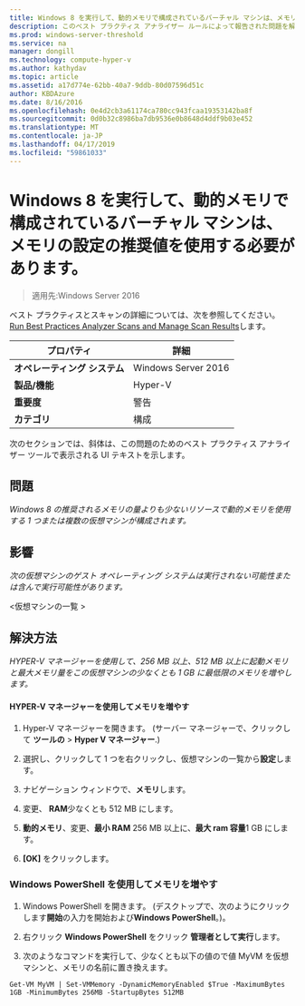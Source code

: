 ```yaml
---
title: Windows 8 を実行して、動的メモリで構成されているバーチャル マシンは、メモリの設定の推奨値を使用する必要があります。
description: このベスト プラクティス アナライザー ルールによって報告された問題を解決する方法を説明します。
ms.prod: windows-server-threshold
ms.service: na
manager: dongill
ms.technology: compute-hyper-v
ms.author: kathydav
ms.topic: article
ms.assetid: a17d774e-62bb-40a7-9ddb-80d07596d51c
author: KBDAzure
ms.date: 8/16/2016
ms.openlocfilehash: 0e4d2cb3a61174ca780cc943fcaa19353142ba8f
ms.sourcegitcommit: 0d0b32c8986ba7db9536e0b8648d4ddf9b03e452
ms.translationtype: MT
ms.contentlocale: ja-JP
ms.lasthandoff: 04/17/2019
ms.locfileid: "59861033"
---
```

# <a name="a-virtual-machine-running-windows-8-and-configured-with-dynamic-memory-should-use-recommended-values-for-memory-settings"></a>Windows 8 を実行して、動的メモリで構成されているバーチャル マシンは、メモリの設定の推奨値を使用する必要があります。

>適用先:Windows Server 2016

ベスト プラクティスとスキャンの詳細については、次を参照してください。 [Run Best Practices Analyzer Scans and Manage Scan Results](https://go.microsoft.com/fwlink/p/?LinkID=223177)します。  
  
|プロパティ|詳細|  
|-|-|  
|**オペレーティング システム**|Windows Server 2016|  
|**製品/機能**|Hyper-V|  
|**重要度**|警告|  
|**カテゴリ**|構成|  
  
次のセクションでは、斜体は、この問題のためのベスト プラクティス アナライザー ツールで表示される UI テキストを示します。  
  
## <a name="issue"></a>**問題**  
*Windows 8 の推奨されるメモリの量よりも少ないリソースで動的メモリを使用する 1 つまたは複数の仮想マシンが構成されます。*  
  
## <a name="impact"></a>**影響**  
*次の仮想マシンのゲスト オペレーティング システムは実行されない可能性または含んで実行可能性があります。*  
  
\<仮想マシンの一覧 >  
  
## <a name="resolution"></a>**解決方法**  
*HYPER-V マネージャーを使用して、256 MB 以上、512 MB 以上に起動メモリと最大メモリ量をこの仮想マシンの少なくとも 1 GB に最低限のメモリを増やします。*  
  
#### <a name="increase-memory-using-hyper-v-manager"></a>HYPER-V マネージャーを使用してメモリを増やす  
  
1.  Hyper-V マネージャーを開きます。 (サーバー マネージャーで、クリックして **ツールの** > **Hyper V マネージャー**.)  
  
2.  選択し、クリックして 1 つを右クリックし、仮想マシンの一覧から**設定**します。  
  
3.  ナビゲーション ウィンドウで、**メモリ**します。  
  
4.  変更、 **RAM**少なくとも 512 MB にします。  
  
5.  **動的メモリ**、変更、**最小 RAM** 256 MB 以上に、**最大 ram 容量**1 GB にします。  
  
6.  **[OK]** をクリックします。  
  
### <a name="increase-memory-using-windows-powershell"></a>Windows PowerShell を使用してメモリを増やす  
  
1.  Windows PowerShell を開きます。 (デスクトップで、次のようにクリックします**開始**の入力を開始および**Windows PowerShell**。)。  
  
2.  右クリック **Windows PowerShell**  をクリック **管理者として実行**します。  
  
3.  次のようなコマンドを実行して、少なくとも以下の値ので値 MyVM を仮想マシンと、メモリの名前に置き換えます。  
  
```  
Get-VM MyVM | Set-VMMemory -DynamicMemoryEnabled $True -MaximumBytes 1GB -MinimumBytes 256MB -StartupBytes 512MB  
```  
  


